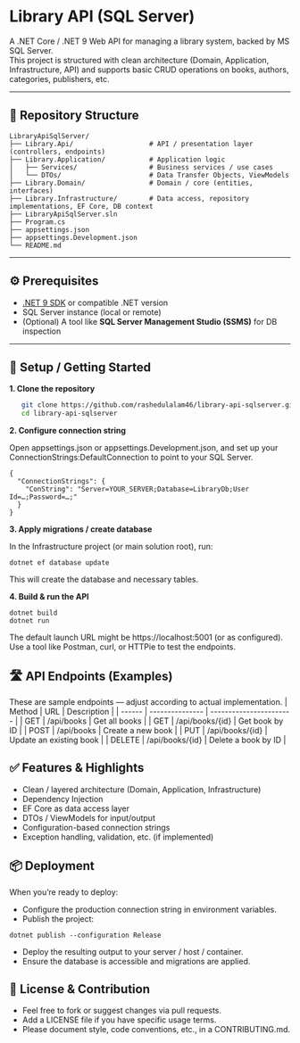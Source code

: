 # Library API (SQL Server)

A .NET Core / .NET 9 Web API for managing a library system, backed by MS SQL Server.  
This project is structured with clean architecture (Domain, Application, Infrastructure, API) and supports basic CRUD operations on books, authors, categories, publishers, etc.

---

## 📁 Repository Structure
```
LibraryApiSqlServer/
├── Library.Api/                   # API / presentation layer (controllers, endpoints)
├── Library.Application/           # Application logic
│   ├── Services/                  # Business services / use cases
│   └── DTOs/                      # Data Transfer Objects, ViewModels
├── Library.Domain/                # Domain / core (entities, interfaces)
├── Library.Infrastructure/        # Data access, repository implementations, EF Core, DB context
├── LibraryApiSqlServer.sln
├── Program.cs
├── appsettings.json
├── appsettings.Development.json
└── README.md
```

---

## ⚙️ Prerequisites

- [.NET 9 SDK](https://dotnet.microsoft.com/download) or compatible .NET version  
- SQL Server instance (local or remote)  
- (Optional) A tool like **SQL Server Management Studio (SSMS)** for DB inspection  

---

## 🔧 Setup / Getting Started

**1. Clone the repository**

```bash
   git clone https://github.com/rashedulalam46/library-api-sqlserver.git
   cd library-api-sqlserver
```

**2. Configure connection string**
   
Open appsettings.json or appsettings.Development.json, and set up your ConnectionStrings:DefaultConnection to point to your SQL Server.

```
{
  "ConnectionStrings": {
    "ConString": "Server=YOUR_SERVER;Database=LibraryDb;User Id=…;Password=…;"
  }
}

```
**3. Apply migrations / create database**
   
In the Infrastructure project (or main solution root), run:

```
dotnet ef database update
```

This will create the database and necessary tables.

**4. Build & run the API**

```
dotnet build
dotnet run
```

The default launch URL might be https://localhost:5001 (or as configured). Use a tool like Postman, curl, or HTTPie to test the endpoints.

## 🛣️ API Endpoints (Examples)

These are sample endpoints — adjust according to actual implementation.
| Method | URL             | Description             |
| ------ | --------------- | ----------------------- |
| GET    | /api/books      | Get all books           |
| GET    | /api/books/{id} | Get book by ID          |
| POST   | /api/books      | Create a new book       |
| PUT    | /api/books/{id} | Update an existing book |
| DELETE | /api/books/{id} | Delete a book by ID     |

## ✅ Features & Highlights

- Clean / layered architecture (Domain, Application, Infrastructure)
- Dependency Injection
- EF Core as data access layer
- DTOs / ViewModels for input/output
- Configuration-based connection strings
- Exception handling, validation, etc. (if implemented)

 ## 📦 Deployment

When you’re ready to deploy:

- Configure the production connection string in environment variables.
- Publish the project:

```
dotnet publish --configuration Release
```

- Deploy the resulting output to your server / host / container.
- Ensure the database is accessible and migrations are applied.

##  📄 License & Contribution

- Feel free to fork or suggest changes via pull requests.
- Add a LICENSE file if you have specific usage terms.
- Please document style, code conventions, etc., in a CONTRIBUTING.md.

